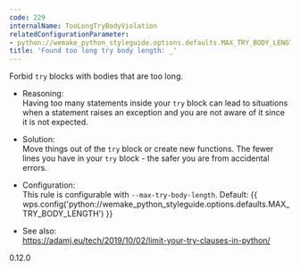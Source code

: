 ```yaml
---
code: 229
internalName: TooLongTryBodyViolation
relatedConfigurationParameter:
- python://wemake_python_styleguide.options.defaults.MAX_TRY_BODY_LENGTH
title: 'Found too long try body length: _'
---
```


Forbid `try` blocks with bodies that are too long.

  - Reasoning:  
    Having too many statements inside your `try` block can lead to
    situations when a statement raises an exception and you are not
    aware of it since it is not expected.

  - Solution:  
    Move things out of the `try` block or create new functions. The
    fewer lines you have in your `try` block - the safer you are from
    accidental errors.

  - Configuration:  
    This rule is configurable with `--max-try-body-length`. Default:
    {{ wps.config('python://wemake_python_styleguide.options.defaults.MAX_TRY_BODY_LENGTH') }}

  - See also:  
    <https://adamj.eu/tech/2019/10/02/limit-your-try-clauses-in-python/>

<div class="versionadded">

0.12.0

</div>